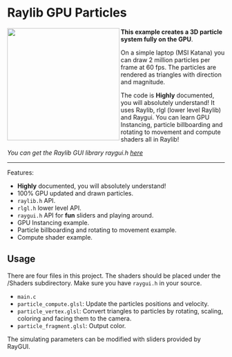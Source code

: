 # Raylib GPU Particles

<img align="left" style="width:260px" src="https://github.com/arceryz/raylib-gpu-particles/blob/master/demo.gif" width="288px">

**This example creates a 3D particle system fully on the GPU**.

On a simple laptop (MSI Katana) you can draw 2 million particles per frame at 60 fps. The particles are rendered as triangles with direction and magnitude.

The code is **Highly** documented, you will absolutely understand! It uses Raylib, rlgl (lower level Raylib) and Raygui. You can learn GPU Instancing, particle billboarding and rotating to movement and compute shaders all in Raylib!

*You can get the Raylib GUI library raygui.h [here](https://github.com/raysan5/raygui/blob/master/src/raygui.h)*

---

Features:

- **Highly** documented, you will absolutely understand!
- 100% GPU updated and drawn particles.
- `raylib.h` API.
- `rlgl.h` lower level API.
- `raygui.h` API for **fun** sliders and playing around.
- GPU Instancing example.
- Particle billboarding and rotating to movement example.
- Compute shader example.

## Usage
There are four files in this project. The shaders should be placed under the /Shaders subdirectory. Make sure you have `raygui.h` in your source.

- `main.c`
- `particle_compute.glsl`: Update the particles positions and velocity.
- `particle_vertex.glsl`: Convert triangles to particles by rotating, scaling, coloring and facing them to the camera.
- `particle_fragment.glsl`: Output color.

The simulating parameters can be modified with sliders provided by RayGUI.